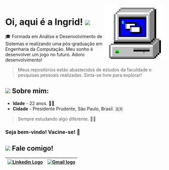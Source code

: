 <img align="right" alt="PC GIF" src="https://github.com/TheDudeThatCode/TheDudeThatCode/blob/master/Assets/PC.gif" width="190" />

# Oi, aqui é a Ingrid! <img src="https://github.com/TheDudeThatCode/TheDudeThatCode/blob/master/Assets/Hi.gif" width="29px">

🎓 Formada em Análise e Desenvolvimento de Sistemas e realizando uma pós-graduação em Engenharia da Computação.
Meu sonho é desenvolver um jogo no futuro. Adoro desenvolvimento!
> Meus repositórios estão abastecidos de estudos da faculdade e pesquisas pessoais realizadas. Sinta-se livre para explorar!

## <img src="https://raw.githubusercontent.com/TheDudeThatCode/TheDudeThatCode/master/Assets/hmm.gif" width="40px" /> Sobre mim:

* **Idade** - 22 anos. 🤘🏻
* **Cidade** - Presidente Prudente, São Paulo, Brasil. 🇧🇷
> Sempre estudando algo diferente. 👩‍💻

### Seja bem-vindo! Vacine-se! 🐊

## <img src="https://github.com/TheDudeThatCode/TheDudeThatCode/blob/master/Assets/Handshake.gif" height="40px"> Fale comigo!
| [<img src="https://github.com/TheDudeThatCode/TheDudeThatCode/blob/master/Assets/Linkedin.svg" alt="Linkedin Logo" width="32">](https://www.linkedin.com/in/ingrid-bernardi-24244b1b7/)  | [<img src="https://github.com/TheDudeThatCode/TheDudeThatCode/blob/master/Assets/Gmail.svg" alt="Gmail logo" height="32">](mailto:ingribpilla@gmail.com)
|:---:|:---:|
